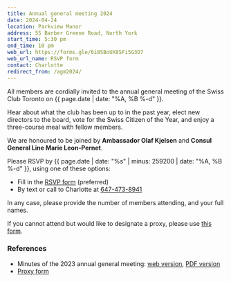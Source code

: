 ```yaml
---
title: Annual general meeting 2024
date: 2024-04-24
location: Parkview Manor
address: 55 Barber Greene Road, North York
start_time: 5:30 pm
end_time: 10 pm
web_url: https://forms.gle/6i8SBoUX8SFi5G3D7
web_url_name: RSVP form
contact: Charlotte
redirect_from: /agm2024/
---
```


All members are cordially invited to the annual general meeting of the Swiss
Club Toronto on {{ page.date | date: "%A, %B %-d" }}.

Hear about what the club has been up to in the past year, elect new directors
to the board, vote for the Swiss Citizen of the Year, and enjoy a three-course
meal with fellow members.

We are honoured to be joined by **Ambassador Olaf Kjelsen** and **Consul
General Line Marie Leon-Pernet**.

Please RSVP by {{ page.date | date: "%s" | minus: 259200 | date: "%A, %B %-d"
}}, using one of these options:

- Fill in the [RSVP form] (preferred)
- By text or call to Charlotte at [647-473-8941](tel:647-473-8941)

In any case, please provide the number of members attending, and your full
names.

If you cannot attend but would like to designate a proxy, please use [this
form][proxy].

[rsvp form]: <{{ page.web_url }}>

### References

- Minutes of the 2023 annual general meeting: [web version], [PDF version]
- [Proxy form][proxy]

[web version]: <{% post_url 2023-05-07-agm-minutes %}>
[pdf version]: <{% link assets/pdf/meetings/2023-04-14-agm-minutes.pdf %}>
[proxy]: <{% link assets/pdf/2024-04-24-agm-proxy.pdf %}>
